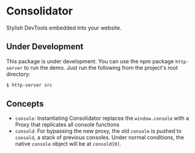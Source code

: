 # Consolidator

Stylish DevTools embedded into your website.

## Under Development

This package is under development. You can use the npm package `http-server` to run the demo. Just run the following from the project's root directory:

```bash
$ http-server src
```

## Concepts

- `console`: Instantiating Consolidator replaces the `window.console` with a Proxy that replicates all console functions
- `consold`: For bypassing the new proxy, the old `console` is pushed to `consold`, a stack of previous consoles. Under normal conditions, the native `console` object will be at `consold[0]`.

